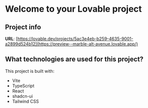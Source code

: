 # Welcome to your Lovable project

## Project info

**URL**: [https://lovable.dev/projects/5ac3e4eb-b259-4635-9001-a2899d524b12](https://preview--marble-alt-avenue.lovable.app/)

## What technologies are used for this project?

This project is built with:

- Vite
- TypeScript
- React
- shadcn-ui
- Tailwind CSS
